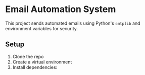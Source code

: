 # Email Automation System

This project sends automated emails using Python's `smtplib` and environment variables for security.

## Setup
1. Clone the repo
2. Create a virtual environment
3. Install dependencies:
